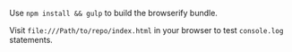 Use `npm install && gulp` to build the browserify bundle.

Visit `file:///Path/to/repo/index.html` in your browser to test `console.log` statements.
